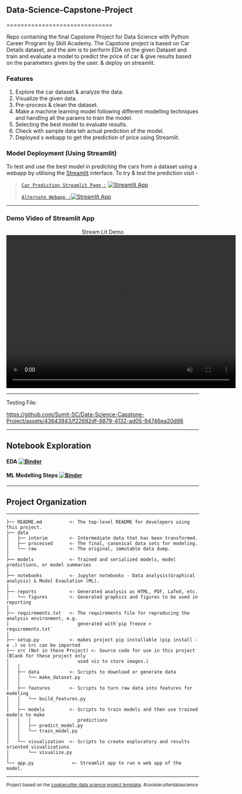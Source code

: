 ## Data-Science-Capstone-Project

==============================

Repo containing the final Capstone Project for Data Science with Python Career Program by Skill Academy. The Capstone project is based on Car Details dataset, and the aim is to perform EDA on the given Dataset and train and evaluate a model to predict the price of car & give results based on the parameters given by the user. & deploy on streamlit.

### Features

1. Explore the car dataset & analyze the data.
2. Visualize the given data.
3. Pre-process & clean the dataset.
4. Make a machine learning model following different modelling techniques and handling all the params to train the model.
5. Selecting the best model to evaluate results.
6. Check with sample data teh actual prediction of the model.
7. Deployed s webapp to get the prediction of price using Streamlit.

### Model Deployment (Using Streamlit)

To test and use the best model in predicting the cars from a dataset using a webapp by utilising the [Streamlit](https://streamlit.io/) interface.
To try & test the prediction visit -

<!-- [Car Prediction Streamlit Page](https://mitsu-ds-capstone-project.streamlit.app/) or
>
> [Alternate WebApp]([![Streamlit App](https://static.streamlit.io/badges/streamlit_badge_black_white.svg)](https://sumit-ml-capstone-project.streamlit.app/))
-->


> <a href="url">`Car Prediction Streamlit Page :`</a> <a href="https://mitsu-ds-capstone-project.streamlit.app/"><img src="https://static.streamlit.io/badges/streamlit_badge_black_white.svg" alt="Streamlit App"></a>
>
> <a href="url">`Alternate Webapp :`</a><a href="https://sumit-ml-capstone-project.streamlit.app/"><img src="https://static.streamlit.io/badges/streamlit_badge_black_white.svg" alt="Streamlit App"></a>

---

### Demo Video of Streamlit App

<p align="center">Stream Lit Demo
<video src="https://github.com/Sumit-SC/Data-Science-Capstone-Project/assets/43643943/f22682df-8879-4132-ad05-94746ea20d98" width="600" height="400" controls>Streamlit Demo</video>
</p>

---
Testing File:

https://github.com/Sumit-SC/Data-Science-Capstone-Project/assets/43643943/f22682df-8879-4132-ad05-94746ea20d98

---

## Notebook Exploration

#### EDA  [![Binder](https://mybinder.org/badge_logo.svg)](https://mybinder.org/v2/gh/Sumit-SC/Data-Science-Capstone-Project/HEAD?labpath=%2Fnotebooks%2FUsed_Cars_DA%28Graphical%2526Cleaning%29.ipynb)

#### ML Modelling Steps [![Binder](https://mybinder.org/badge_logo.svg)](https://nbviewer.org/github/Sumit-SC/Data-Science-Capstone-Project/blob/main/notebooks/Used_Cars_ML.ipynb)

---

## Project Organization

---

    ├── README.md          <- The top-level README for developers using this project.
    ├── data
    │   ├── interim        <- Intermediate data that has been transformed.
    │   ├── processed      <- The final, canonical data sets for modeling.
    │   └── raw            <- The original, immutable data dump.
    │
    ├── models             <- Trained and serialized models, model predictions, or model summaries
    │
    ├── notebooks          <- Jupyter notebooks - Data analysis(Graphical analysis) & Model Evaulation (ML).
    │
    ├── reports            <- Generated analysis as HTML, PDF, LaTeX, etc.
    │   └── figures        <- Generated graphics and figures to be used in reporting
    │
    ├── requirements.txt   <- The requirements file for reproducing the analysis environment, e.g.
    │                         generated with`pip freeze > requirements.txt`
    │
    ├── setup.py           <- makes project pip installable (pip install -e .) so src can be imported
    ├── src (Not in these Project) <- Source code for use in this project (Blank for these project only
    │                         used viz to store images.)
    │   │
    │   ├── data           <- Scripts to download or generate data
    │   │   └── make_dataset.py
    │   │
    │   ├── features       <- Scripts to turn raw data into features for modeling
    │   │   └── build_features.py
    │   │
    │   ├── models         <- Scripts to train models and then use trained models to make
    │   │   │                 predictions
    │   │   ├── predict_model.py
    │   │   └── train_model.py
    │   │
    │   └── visualization  <- Scripts to create exploratory and results oriented visualizations
    │       └── visualize.py
    │
    └── app.py              <- Streamlit app to run a web app of the model.

---

<p><small>Project based on the <a target="_blank" href="https://drivendata.github.io/cookiecutter-data-science/">cookiecutter data science project template</a>. #cookiecutterdatascience</small></p>
